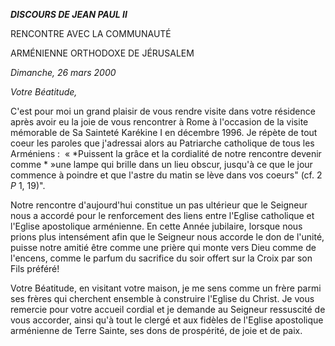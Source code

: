 ***DISCOURS DE JEAN PAUL II***

RENCONTRE AVEC LA COMMUNAUTÉ

ARMÉNIENNE ORTHODOXE DE JÉRUSALEM

*Dimanche, 26 mars 2000*

*Votre Béatitude,*

C'est pour moi un grand plaisir de vous rendre visite dans votre résidence après avoir eu la joie de vous rencontrer à Rome à l'occasion de la visite mémorable de Sa Sainteté Karékine I en décembre 1996. Je répète de tout coeur les paroles que j'adressai alors au Patriarche catholique de tous les Arméniens :  « *Puissent la grâce et la cordialité de notre rencontre devenir comme * »une lampe qui brille dans un lieu obscur, jusqu'à ce que le jour commence à poindre et que l'astre du matin se lève dans vos coeurs" (cf. 2 *P* 1, 19)".

Notre rencontre d'aujourd'hui constitue un pas ultérieur que le Seigneur nous a accordé pour le renforcement des liens entre l'Eglise catholique et l'Eglise apostolique arménienne. En cette Année jubilaire, lorsque nous prions plus intensément afin que le Seigneur nous accorde le don de l'unité, puisse notre amitié être comme une prière qui monte vers Dieu comme de l'encens, comme le parfum du sacrifice du soir offert sur la Croix par son Fils préféré!

Votre Béatitude, en visitant votre maison, je me sens comme un frère parmi ses frères qui cherchent ensemble à construire l'Eglise du Christ. Je vous remercie pour votre accueil cordial et je demande au Seigneur ressuscité de vous accorder, ainsi qu'à tout le clergé et aux fidèles de l'Eglise apostolique arménienne de Terre Sainte, ses dons de prospérité, de joie et de paix.